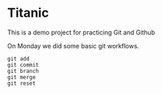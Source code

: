 # Titanic

This is a demo project for practicing Git and Github

On Monday we did some basic git workflows.

```
git add
git commit
git branch
git merge
git reset
```